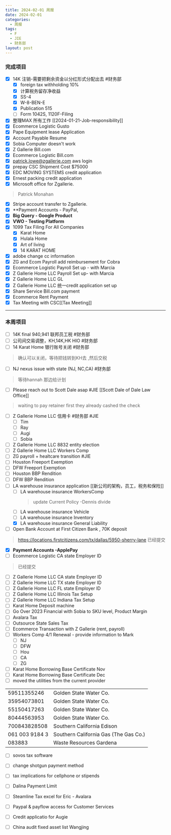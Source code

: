 ```yaml
---
title: 2024-02-01 周报
date: 2024-02-01
categories:
  - 周报
tags:
  - F
  - JIE
  - 财务部
layout: post
---
```

### 完成项目  
- [x] 14K 注销-需要把剩余资金以分红形式分配出去    #财务部 
	- [x] foreign tax withholding 10%
	- [x] 计算税务留存净收益
	- [x] SS-4
	- [x] W-8-BEN-E
	- [x] Publication 515
	- [ ] Form 1042S, 1120F-Filing
- [x] 整理MAX 所有工作 [[2024-01-21-Job-responsibility]]
- [x] Ecommerce Logistic Gusto
- [x] Pape Equipment lease Application
- [x] Account Payable Resume
- [x] Sobia Computer doesn't work
- [x] Z Gallerie Bill.com
- [x] Ecommerce Logistic Bill.com
- [x] patrick.lowe@zgallerie.com aws login
- [x] prepay CSC Shipment Cost $75000
- [x] EDC MOVING SYSTEMS credit application
- [x] Ernest packing credit application
- [x] Microsoft office for Zgallerie.
> Patrick Monahan
- [x] Stripe account transfer to Zgallerie.
- [x] **Payment Accounts - PayPal,
- [x] **Big Query - Google Product**
- [x] **VWO - Testing Platform**
- [x] 1099 Tax Filing For All Companies
	- [x] Karat Home
	- [x] Hulala Home
	- [x] Art of living
	- [x] 14 KARAT HOME
- [x] adobe change cc information
- [x] ZG and Ecom Payroll add reimbursement for Cobra 
- [x] Ecommerce Logistic Payroll Set up - with Marcia
- [x] Z Gallerie Home LLC Payroll Set up- with Marcia
- [x] Z Gallerie Home LLC GL 
- [x] Z Gallerie Home LLC 统一credit application set up 
- [x] Share Service Bill.com payment 
- [x] Ecommerce Rent Payment
- [x] Tax Meeting with CSC[[Tax Meeting]]
---
### 本周项目

- [ ] 14K final 940,941 联邦员工税 #财务部
- [ ] 公司间交易调整，KH,14K,HK HIO #财务部 
- [ ] 14 Karat Home 银行账号关闭 #财务部   
> 确认可以关闭，等待把钱转到KH去 ,然后交税
- [ ] NJ nexus issue with state (NJ, NC,CA)  #财务部 
> 等待hannah 那边给计划  
- [ ] Please reach out to Scott Dale asap #JIE    [[Scott Dale of Dale Law Office]]    
> waiting to pay retainer first
> they already cashed the check
- [ ] Z Gallerie Home LLC 信用卡 #财务部 #JIE 
	- [ ] Tim
	- [ ] Ray
	- [ ] Augi
	- [ ] Sobia
	
- [ ] Z Gallerie Home LLC 8832 entity election
- [ ] Z Gallerie Home LLC Workers Comp
- [ ] ZG payroll + healtcare transition  #JIE 
- [ ] Houston Freeport Exemption
- [ ] DFW Freeport Exemption
- [ ] Houston BBP Rendition
- [ ] DFW BBP Rendition
- [ ] LA warehouse insurance application  [[新公司的架构，员工，税务和保险]]
	- [ ] LA warehouse insurance WorkersComp
		> update Current Policy  -Dennis
		> divide 
	- [ ] LA warehouse insurance Vehicle
	- [ ] LA warehouse insurance Inventory
	- [x] LA warehouse insurance General Liability
- [ ] Open Bank Account at First Citizen Bank , 70K deposit
> 	https://locations.firstcitizens.com/tx/dallas/5950-sherry-lane
> 	已经提交

- [x] **Payment Accounts -ApplePay**
- [ ] Ecommerce Logistic  CA state Employer ID
> 已经提交
- [ ] Z Gallerie Home LLC CA state Employer ID
- [ ] Z Gallerie Home LLC TX state Employer ID
- [ ] Z Gallerie Home LLC FL state Employer ID
- [ ] Z Gallerie Home LLC Illinois Tax Setup
- [ ] Z Gallerie Home LLC Indiana Tax Setup
- [ ] Karat Home Deposit machine
- [ ] Go Over 2023 Financial with Sobia to SKU level, Product Margin
- [ ] Avalara Tax
- [ ] Outsource State Sales Tax
- [ ] Ecommerce Transaction with Z Gallerie (rent, payroll)
- [ ] Workers Comp 4/1 Renewal - provide information to Mark
	- [ ] NJ
	- [ ] DFW
	- [ ] Hou
	- [ ] CA
	- [ ] ZG
- [ ]  Karat Home Borrowing Base Certificate Nov
- [ ] Karat Home Borrowing Base Certificate Dec
- [ ]  moved the utilities from the current provider

|   |   |
|---|---|
|59511355246|Golden State Water Co.|
|35954073801|Golden State Water Co.|
|55150417263|Golden State Water Co.|
|80444563953|Golden State Water Co.|
|700843828508|Southern California Edison|
|061 003 9184 3|Southern California Gas (The Gas Co.)|
|083883|Waste Resources Gardena|

- [ ] sovos tax software 
- [ ] change shotgun payment method
- [ ] tax implications for cellphone or stipends
- [ ] Dalina Payment Limit
- [ ] Steamline Tax excel for Eric - Avalara
- [ ] Paypal & payflow access for Customer Services
- [ ] Credit applicatio for Augie
- [ ] China audit fixed asset list Wangjing







































































































































































































































